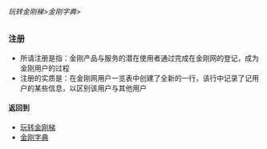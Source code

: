 ###### 玩转金刚梯>金刚字典>
### 注册
- 所请注册是指：金刚产品与服务的潜在使用者通过完成在金刚网的登记，成为金刚用户的过程
- 注册的实质是：在金刚网用户一览表中创建了全新的一行，该行中记录了记用户的某些信息，以区别该用户与其他用户
#### 返回到
- [玩转金刚梯](https://github.com/a2zitpro/web/blob/master/LadderFree/main.md)
- [金刚字典](https://github.com/a2zitpro/web/blob/master/LadderFree/kkDictionary/kkDictionary.md)



